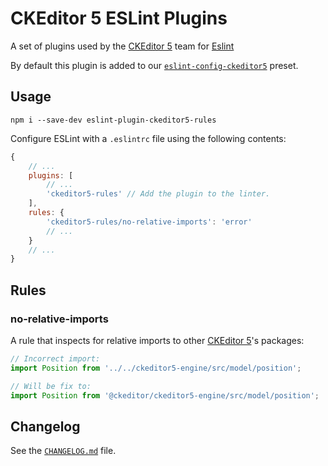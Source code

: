 CKEditor 5 ESLint Plugins
=========================

A set of plugins used by the [CKEditor 5](https://ckeditor.com) team for [Eslint](https://eslint.org/) 

By default this plugin is added to our [`eslint-config-ckeditor5`](https://www.npmjs.com/package/eslint-config-ckeditor5) preset. 

## Usage

```
npm i --save-dev eslint-plugin-ckeditor5-rules
```

Configure ESLint with a `.eslintrc` file using the following contents:

```js
{
	// ...
	plugins: [
		// ...
		'ckeditor5-rules' // Add the plugin to the linter.
	],
	rules: {
		'ckeditor5-rules/no-relative-imports': 'error'
		// ...
	}
	// ...
}
```

## Rules

### no-relative-imports

A rule that inspects for relative imports to other [CKEditor 5](https://ckeditor.com)'s packages:

```js
// Incorrect import:
import Position from '../../ckeditor5-engine/src/model/position';

// Will be fix to: 
import Position from '@ckeditor/ckeditor5-engine/src/model/position';
```

## Changelog

See the [`CHANGELOG.md`](https://github.com/ckeditor/ckeditor5-dev/blob/master/packages/eslint-plugin-ckeditor5-rules/CHANGELOG.md) file.
